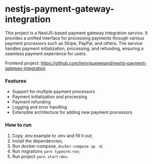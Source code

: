 # nestjs-payment-gateway-integration

This project is a NestJS-based payment gateway integration service. It provides a unified interface for processing payments through various payment processors such as Stripe, PayPal, and others. The service handles payment initialization, processing, and refunding, ensuring a seamless payment experience for users.

Frontend project: https://github.com/henriqueweiand/nextjs-payment-gateway-integration

### Features

- Support for multiple payment processors
- Payment initialization and processing
- Payment refunding
- Logging and error handling
- Extensible architecture for adding new payment processors

### How to run

1. Copy .env.example to .env and fill it out;
2. Install the dependencies;
3. Run docker-compose, `docker-compose up -d`;
4. Run migrations `yarn typeorm:run`;
5. Run project `yarn start:dev`.
